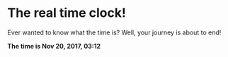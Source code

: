 # The real time clock!

Ever wanted to know what the time is? Well, your journey is about to end!

**The time is Nov 20, 2017, 03:12**